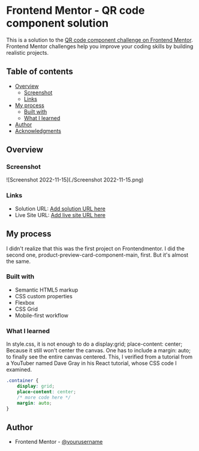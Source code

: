 # Frontend Mentor - QR code component solution

This is a solution to the [QR code component challenge on Frontend Mentor](https://www.frontendmentor.io/challenges/qr-code-component-iux_sIO_H). Frontend Mentor challenges help you improve your coding skills by building realistic projects. 

## Table of contents

- [Overview](#overview)
  - [Screenshot](#screenshot)
  - [Links](#links)
- [My process](#my-process)
  - [Built with](#built-with)
  - [What I learned](#what-i-learned)
- [Author](#author)
- [Acknowledgments](#acknowledgments)


## Overview

### Screenshot

![Screenshot 2022-11-15](./Screenshot 2022-11-15.png)

### Links

- Solution URL: [Add solution URL here](https://your-solution-url.com)
- Live Site URL: [Add live site URL here](https://your-live-site-url.com)

## My process

I didn't realize that this was the first project on Frontendmentor. I did the second one, product-preview-card-component-main, first. But it's almost the same.

### Built with

- Semantic HTML5 markup
- CSS custom properties
- Flexbox
- CSS Grid
- Mobile-first workflow

### What I learned

In style.css, it is not enough to do a display:grid; place-content: center; Because it still won't center the canvas. One has to include a margin: auto; to finally see the entire canvas centered. This, I verified from a tutorial from a YouTuber named Dave Gray in his React tutorial, whose CSS code I examined.

```css
.container {
    display: grid;
    place-content: center;
    /* more code here */
    margin: auto;
}
```

## Author

- Frontend Mentor - [@yourusername](https://www.frontendmentor.io/profile/yourusername)